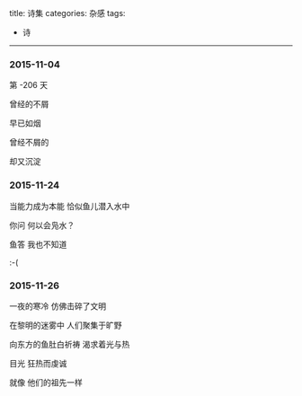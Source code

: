 title: 诗集
categories: 杂感
tags:
- 诗
---

### 2015-11-04

第 -206 天

曾经的不屑

早已如烟

曾经不屑的

却又沉淀

### 2015-11-24

当能力成为本能 恰似鱼儿潜入水中

你问 何以会凫水？

鱼答 我也不知道

:-(

### 2015-11-26

一夜的寒冷 仿佛击碎了文明

在黎明的迷雾中 人们聚集于旷野

向东方的鱼肚白祈祷 渴求着光与热

目光 狂热而虔诚

就像 他们的祖先一样
